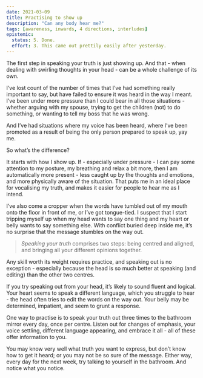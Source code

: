 ```yaml
---
date: 2021-03-09
title: Practising to show up
description: "Can any body hear me?"
tags: [awareness, inwards, 4 directions, interludes]
epistemic:
  status: 5. Done.
  effort: 3. This came out prettily easily after yesterday.
---
```


The first step in speaking your truth is just showing up. And that - when dealing with swirling thoughts in your head - can be a whole challenge of its own.

I’ve lost count of the number of times that I’ve had something really important to say, but have failed to ensure it was heard in the way I meant. I’ve been under more pressure than I could bear in all those situations - whether arguing with my spouse, trying to get the children (not) to do something, or wanting to tell my boss that he was wrong.

And I’ve had situations where my voice has been heard, where I’ve been promoted as a result of being the only person prepared to speak up, yay me.

So what’s the difference?

It starts with how I show up. If - especially under pressure - I can pay some attention to my posture, my breathing and relax a bit more, then I am automatically more present - less caught up by the thoughts and emotions, and more physically aware of the situation. That puts me in an ideal place for vocalising my truth, and makes it easier for people to hear me as I intend.

I’ve also come a cropper when the words have tumbled out of my mouth onto the floor in front of me, or I’ve got tongue-tied. I suspect that I start tripping myself up when my head wants to say one thing and my heart or belly wants to say something else. With conflict buried deep inside me, it’s no surprise that the message stumbles on the way out.

> _Speaking your truth_ comprises two steps: being centred and aligned, and bringing all your different opinions together.

Any skill worth its weight requires practice, and speaking out is no exception - especially because the head is so much better at speaking (and editing) than the other two centres.

If you try speaking out from your head, it’s likely to sound fluent and logical. Your heart seems to speak a different language, which you struggle to hear - the head often tries to edit the words on the way out. Your belly may be determined, impatient, and seem to grunt a response.

One way to practise is to speak your truth out three times to the bathroom mirror every day, once per centre. Listen out for changes of emphasis, your voice settling, different language appearing, and embrace it all - all of these offer information to you.

You may know very well what truth you want to express, but don’t know how to get it heard; or you may not be so sure of the message. Either way, every day for the next week, try talking to yourself in the bathroom. And notice what you notice.
